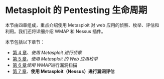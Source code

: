 # Metasploit 的 Pentesting 生命周期

本节由四章组成，重点介绍使用 Metasploit 对 web 应用的侦察、枚举、评估和利用。我们还将详细介绍 WMAP 和 Nessus 插件。

本节包括以下章节：

*   [第 4 章](04.html)、*使用 Metasploit 进行侦察*
*   [第 5 章](05.html)，*使用 Metasploit 的 Web 应用枚举*
*   [第 6 章](06.html)*使用 WMAP*进行漏洞扫描
*   [第 7 章](07.html)、**使用 Metasploit（Nessus）进行漏洞评估**